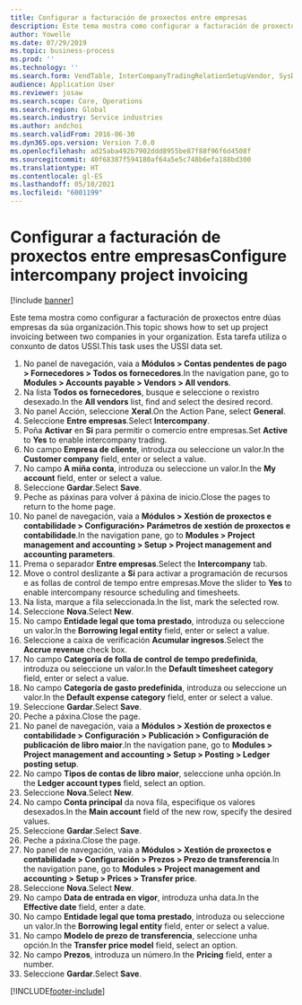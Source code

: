 ```yaml
---
title: Configurar a facturación de proxectos entre empresas
description: Este tema mostra como configurar a facturación de proxectos entre dúas empresas da súa organización.
author: Yowelle
ms.date: 07/29/2019
ms.topic: business-process
ms.prod: ''
ms.technology: ''
ms.search.form: VendTable, InterCompanyTradingRelationSetupVendor, SysDataAreaSelectLookup, ProjParameters, ProjPosting, ProjTransferPrice
audience: Application User
ms.reviewer: josaw
ms.search.scope: Core, Operations
ms.search.region: Global
ms.search.industry: Service industries
ms.author: andchoi
ms.search.validFrom: 2016-06-30
ms.dyn365.ops.version: Version 7.0.0
ms.openlocfilehash: ad25aba492b7902ddd8955be87f88f96f6d4508f
ms.sourcegitcommit: 40f68387f594180af64a5e5c748b6efa188bd300
ms.translationtype: HT
ms.contentlocale: gl-ES
ms.lasthandoff: 05/10/2021
ms.locfileid: "6001199"
---
```

# <a name="configure-intercompany-project-invoicing"></a><span data-ttu-id="fbc9e-103">Configurar a facturación de proxectos entre empresas</span><span class="sxs-lookup"><span data-stu-id="fbc9e-103">Configure intercompany project invoicing</span></span>

[!include [banner](../../includes/banner.md)]

<span data-ttu-id="fbc9e-104">Este tema mostra como configurar a facturación de proxectos entre dúas empresas da súa organización.</span><span class="sxs-lookup"><span data-stu-id="fbc9e-104">This topic shows how to set up project invoicing between two companies in your organization.</span></span> <span data-ttu-id="fbc9e-105">Esta tarefa utiliza o conxunto de datos USSI.</span><span class="sxs-lookup"><span data-stu-id="fbc9e-105">This task uses the USSI data set.</span></span>

1. <span data-ttu-id="fbc9e-106">No panel de navegación, vaia a **Módulos > Contas pendentes de pago > Fornecedores > Todos os fornecedores**.</span><span class="sxs-lookup"><span data-stu-id="fbc9e-106">In the navigation pane, go to **Modules > Accounts payable > Vendors > All vendors**.</span></span>
2. <span data-ttu-id="fbc9e-107">Na lista **Todos os fornecedores**, busque e seleccione o rexistro desexado.</span><span class="sxs-lookup"><span data-stu-id="fbc9e-107">In the **All vendors** list, find and select the desired record.</span></span>
3. <span data-ttu-id="fbc9e-108">No panel Acción, seleccione **Xeral**.</span><span class="sxs-lookup"><span data-stu-id="fbc9e-108">On the Action Pane, select **General**.</span></span>
4. <span data-ttu-id="fbc9e-109">Seleccione **Entre empresas**.</span><span class="sxs-lookup"><span data-stu-id="fbc9e-109">Select **Intercompany**.</span></span>
5. <span data-ttu-id="fbc9e-110">Poña **Activar** en **Si** para permitir o comercio entre empresas.</span><span class="sxs-lookup"><span data-stu-id="fbc9e-110">Set **Active** to **Yes** to enable intercompany trading.</span></span>
6. <span data-ttu-id="fbc9e-111">No campo **Empresa de cliente**, introduza ou seleccione un valor.</span><span class="sxs-lookup"><span data-stu-id="fbc9e-111">In the **Customer company** field, enter or select a value.</span></span>
7. <span data-ttu-id="fbc9e-112">No campo **A miña conta**, introduza ou seleccione un valor.</span><span class="sxs-lookup"><span data-stu-id="fbc9e-112">In the **My account** field, enter or select a value.</span></span>
8. <span data-ttu-id="fbc9e-113">Seleccione **Gardar**.</span><span class="sxs-lookup"><span data-stu-id="fbc9e-113">Select **Save**.</span></span>
9. <span data-ttu-id="fbc9e-114">Peche as páxinas para volver á páxina de inicio.</span><span class="sxs-lookup"><span data-stu-id="fbc9e-114">Close the pages to return to the home page.</span></span>
10. <span data-ttu-id="fbc9e-115">No panel de navegación, vaia a **Módulos > Xestión de proxectos e contabilidade > Configuración> Parámetros de xestión de proxectos e contabilidade**.</span><span class="sxs-lookup"><span data-stu-id="fbc9e-115">In the navigation pane, go to **Modules > Project management and accounting > Setup > Project management and accounting parameters**.</span></span>
11. <span data-ttu-id="fbc9e-116">Prema o separador **Entre empresas**.</span><span class="sxs-lookup"><span data-stu-id="fbc9e-116">Select the **Intercompany** tab.</span></span>
12. <span data-ttu-id="fbc9e-117">Move o control deslizante a **Si** para activar a programación de recursos e as follas de control de tempo entre empresas.</span><span class="sxs-lookup"><span data-stu-id="fbc9e-117">Move the slider to **Yes** to enable intercompany resource scheduling and timesheets.</span></span>
13. <span data-ttu-id="fbc9e-118">Na lista, marque a fila seleccionada.</span><span class="sxs-lookup"><span data-stu-id="fbc9e-118">In the list, mark the selected row.</span></span>
14. <span data-ttu-id="fbc9e-119">Seleccione **Nova**.</span><span class="sxs-lookup"><span data-stu-id="fbc9e-119">Select **New**.</span></span>
15. <span data-ttu-id="fbc9e-120">No campo **Entidade legal que toma prestado**, introduza ou seleccione un valor.</span><span class="sxs-lookup"><span data-stu-id="fbc9e-120">In the **Borrowing legal entity** field, enter or select a value.</span></span>
16. <span data-ttu-id="fbc9e-121">Seleccione a caixa de verificación **Acumular ingresos**.</span><span class="sxs-lookup"><span data-stu-id="fbc9e-121">Select the **Accrue revenue** check box.</span></span>
17. <span data-ttu-id="fbc9e-122">No campo **Categoría de folla de control de tempo predefinida**, introduza ou seleccione un valor.</span><span class="sxs-lookup"><span data-stu-id="fbc9e-122">In the **Default timesheet category** field, enter or select a value.</span></span>
18. <span data-ttu-id="fbc9e-123">No campo **Categoría de gasto predefinida**, introduza ou seleccione un valor.</span><span class="sxs-lookup"><span data-stu-id="fbc9e-123">In the **Default expense category** field, enter or select a value.</span></span>
19. <span data-ttu-id="fbc9e-124">Seleccione **Gardar**.</span><span class="sxs-lookup"><span data-stu-id="fbc9e-124">Select **Save**.</span></span>
20. <span data-ttu-id="fbc9e-125">Peche a páxina.</span><span class="sxs-lookup"><span data-stu-id="fbc9e-125">Close the page.</span></span>
21. <span data-ttu-id="fbc9e-126">No panel de navegación, vaia a **Módulos > Xestión de proxectos e contabilidade > Configuración > Publicación > Configuración de publicación de libro maior**.</span><span class="sxs-lookup"><span data-stu-id="fbc9e-126">In the navigation pane, go to **Modules > Project management and accounting > Setup > Posting > Ledger posting setup**.</span></span>
22. <span data-ttu-id="fbc9e-127">No campo **Tipos de contas de libro maior**, seleccione unha opción.</span><span class="sxs-lookup"><span data-stu-id="fbc9e-127">In the **Ledger account types** field, select an option.</span></span>
23. <span data-ttu-id="fbc9e-128">Seleccione **Nova**.</span><span class="sxs-lookup"><span data-stu-id="fbc9e-128">Select **New**.</span></span>
24. <span data-ttu-id="fbc9e-129">No campo **Conta principal** da nova fila, especifique os valores desexados.</span><span class="sxs-lookup"><span data-stu-id="fbc9e-129">In the **Main account** field of the new row, specify the desired values.</span></span>
25. <span data-ttu-id="fbc9e-130">Seleccione **Gardar**.</span><span class="sxs-lookup"><span data-stu-id="fbc9e-130">Select **Save**.</span></span>
26. <span data-ttu-id="fbc9e-131">Peche a páxina.</span><span class="sxs-lookup"><span data-stu-id="fbc9e-131">Close the page.</span></span>
27. <span data-ttu-id="fbc9e-132">No panel de navegación, vaia a **Módulos > Xestión de proxectos e contabilidade > Configuración > Prezos > Prezo de transferencia**.</span><span class="sxs-lookup"><span data-stu-id="fbc9e-132">In the navigation pane, go to **Modules > Project management and accounting > Setup > Prices > Transfer price**.</span></span>
28. <span data-ttu-id="fbc9e-133">Seleccione **Nova**.</span><span class="sxs-lookup"><span data-stu-id="fbc9e-133">Select **New**.</span></span>
29. <span data-ttu-id="fbc9e-134">No campo **Data de entrada en vigor**, introduza unha data.</span><span class="sxs-lookup"><span data-stu-id="fbc9e-134">In the **Effective date** field, enter a date.</span></span>
30. <span data-ttu-id="fbc9e-135">No campo **Entidade legal que toma prestado**, introduza ou seleccione un valor.</span><span class="sxs-lookup"><span data-stu-id="fbc9e-135">In the **Borrowing legal entity** field, enter or select a value.</span></span>
31. <span data-ttu-id="fbc9e-136">No campo **Modelo de prezo de transferencia**, seleccione unha opción.</span><span class="sxs-lookup"><span data-stu-id="fbc9e-136">In the **Transfer price model** field, select an option.</span></span>
32. <span data-ttu-id="fbc9e-137">No campo **Prezos**, introduza un número.</span><span class="sxs-lookup"><span data-stu-id="fbc9e-137">In the **Pricing** field, enter a number.</span></span>
33. <span data-ttu-id="fbc9e-138">Seleccione **Gardar**.</span><span class="sxs-lookup"><span data-stu-id="fbc9e-138">Select **Save**.</span></span>



[!INCLUDE[footer-include](../../includes/footer-banner.md)]